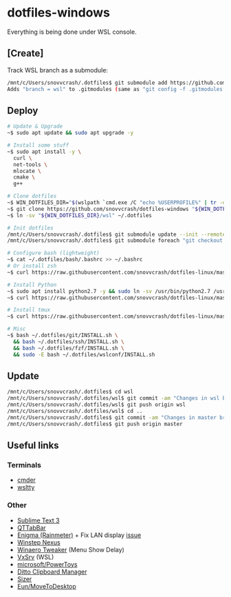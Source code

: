 dotfiles-windows
==========

Everything is being done under WSL console.

## [Create]

Track WSL branch as a submodule:

```sh
/mnt/c/Users/snovvcrash/.dotfiles$ git submodule add https://github.com/snovvcrash/dotfiles-linux wsl
Adds "branch = wsl" to .gitmodules (same as "git config -f .gitmodules submodule.wsl.branch wsl")
```

## Deploy

```sh
# Update & Upgrade
~$ sudo apt update && sudo apt upgrade -y

# Install some stuff
~$ sudo apt install -y \
  curl \
  net-tools \
  mlocate \
  cmake \
  g++

# Clone dotfiles
~$ WIN_DOTFILES_DIR="$(wslpath `cmd.exe /C "echo %USERPROFILE%" | tr -d "\r"`)/.dotfiles"
~$ git clone https://github.com/snovvcrash/dotfiles-windows "${WIN_DOTFILES_DIR}"
~$ ln -sv "${WIN_DOTFILES_DIR}/wsl" ~/.dotfiles

# Init dotfiles
/mnt/c/Users/snovvcrash/.dotfiles$ git submodule update --init --remote
/mnt/c/Users/snovvcrash/.dotfiles$ git submodule foreach "git checkout $(git config -f $toplevel/.gitmodules submodule.$name.branch || echo master)"

# Configure bash (lightweight)
~$ cat ~/.dotfiles/bash/.bashrc >> ~/.bashrc
# Or install zsh
~$ curl https://raw.githubusercontent.com/snovvcrash/dotfiles-linux/master/00-autoconfig/zsh.sh |bash

# Install Python
~$ sudo apt install python2.7 -y && sudo ln -sv /usr/bin/python2.7 /usr/bin/python
~$ curl https://raw.githubusercontent.com/snovvcrash/dotfiles-linux/master/00-autoconfig/python.sh |bash

# Install tmux
~$ curl https://raw.githubusercontent.com/snovvcrash/dotfiles-linux/master/00-autoconfig/tmux.sh |bash

# Misc
~$ bash ~/.dotfiles/git/INSTALL.sh \
  && bash ~/.dotfiles/ssh/INSTALL.sh \
  && bash ~/.dotfiles/fzf/INSTALL.sh \
  && sudo -E bash ~/.dotfiles/wslconf/INSTALL.sh
```

## Update

```sh
/mnt/c/Users/snovvcrash/.dotfiles$ cd wsl
/mnt/c/Users/snovvcrash/.dotfiles/wsl$ git commit -am "Changes in wsl branch of dotfiles-linux"
/mnt/c/Users/snovvcrash/.dotfiles/wsl$ git push origin wsl
/mnt/c/Users/snovvcrash/.dotfiles/wsl$ cd ..
/mnt/c/Users/snovvcrash/.dotfiles$ git commit -am "Changes in master branch of dotfiles-windows"
/mnt/c/Users/snovvcrash/.dotfiles$ git push origin master
```

## Useful links

### Terminals

* [cmder](https://cmder.net/)
* [wsltty](https://github.com/mintty/wsltty/releases)

### Other

* [Sublime Text 3](https://www.sublimetext.com/3)
* [QTTabBar](http://qttabbar.wikidot.com/)
* [Enigma (Rainmeter)](https://github.com/Kaelri/Enigma) + Fix LAN display [issue](https://github.com/Kaelri/Enigma/issues/73)
* [Winstep Nexus](https://www.winstep.net/nexus.asp)
* [Winaero Tweaker](https://winaero.com/download.php?view.1796) (Menu Show Delay)
* [VxSrv](https://github.com/ArcticaProject/vcxsrv/releases) (WSL)
* [microsoft/PowerToys](https://github.com/microsoft/PowerToys/releases/)
* [Ditto Clipboard Manager](https://ditto-cp.sourceforge.io/)
* [Sizer](http://www.brianapps.net/sizer4/)
* [Eun/MoveToDesktop](https://github.com/Eun/MoveToDesktop)
